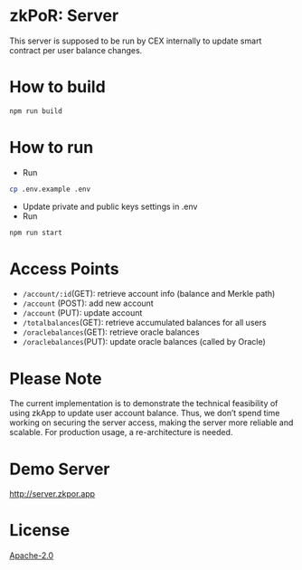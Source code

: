 # zkPoR: Server

This server is supposed to be run by CEX internally to update smart contract per user balance changes.

# How to build
```sh
npm run build
```

# How to run 
- Run
```sh
cp .env.example .env
```
- Update private and public keys settings in .env
- Run
```sh
npm run start
```

# Access Points
- `/account/:id`(GET): retrieve account info (balance and Merkle path)
- `/account` (POST): add new account
- `/account` (PUT): update account
- `/totalbalances`(GET): retrieve accumulated balances for all users
- `/oraclebalances`(GET): retrieve oracle balances
- `/oraclebalances`(PUT): update oracle balances (called by Oracle)

# Please Note
The current implementation is to demonstrate the technical feasibility of using zkApp to update user account balance. Thus, we don’t spend time working on securing the server access, making the server more reliable and scalable. For production usage, a re-architecture is needed.

# Demo Server
http://server.zkpor.app

# License
[Apache-2.0](LICENSE)
